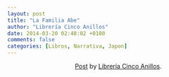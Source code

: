 ```yaml
---
layout: post
title: "La Familia Abe"
author: "Librería Cinco Anillos"
date: 2014-03-20 02:48:02 +0100
comments: false
categories: [Libros, Narrativa, Japon]
---
```


<center><div id="fb-root"></div> <script>(function(d, s, id) { var js, fjs = d.getElementsByTagName(s)[0]; if (d.getElementById(id)) return; js = d.createElement(s); js.id = id; js.src = "//connect.facebook.net/en_GB/all.js#xfbml=1"; fjs.parentNode.insertBefore(js, fjs); }(document, 'script', 'facebook-jssdk'));</script>
<div class="fb-post" data-href="https://www.facebook.com/LibreriaCincoAnillos/photos/a.458007437658018.1073741862.195238920601539/482166965242065/?type=1" data-width="466"><div class="fb-xfbml-parse-ignore"><a href="https://www.facebook.com/LibreriaCincoAnillos/photos/a.458007437658018.1073741862.195238920601539/482166965242065/?type=1">Post</a> by <a href="https://www.facebook.com/LibreriaCincoAnillos">Librería Cinco Anillos</a>.</div></div></center>
